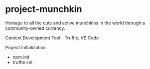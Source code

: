 # project-munchkin
Homage to all the cute and active munchkins in the world through a community-owned currency.

Context
Development Tool - Truffle, VS Code

Project Initialization
- npm init
- truffle init
